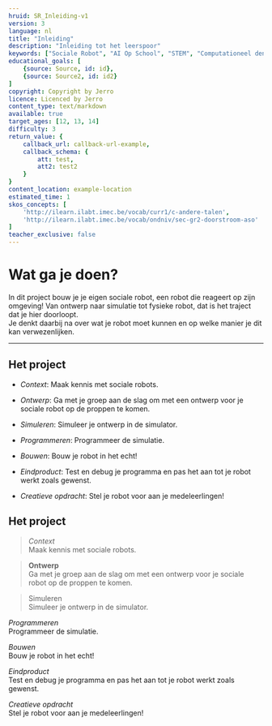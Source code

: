 ```yaml
---
hruid: SR_Inleiding-v1
version: 3
language: nl
title: "Inleiding"
description: "Inleiding tot het leerspoor"
keywords: ["Sociale Robot", "AI Op School", "STEM", "Computationeel denken", "Grafisch programmeren"]
educational_goals: [
    {source: Source, id: id}, 
    {source: Source2, id: id2}
]
copyright: Copyright by Jerro
licence: Licenced by Jerro
content_type: text/markdown
available: true
target_ages: [12, 13, 14]
difficulty: 3
return_value: {
    callback_url: callback-url-example,
    callback_schema: {
        att: test,
        att2: test2
    }
}
content_location: example-location
estimated_time: 1
skos_concepts: [
    'http://ilearn.ilabt.imec.be/vocab/curr1/c-andere-talen', 
    'http://ilearn.ilabt.imec.be/vocab/ondniv/sec-gr2-doorstroom-aso'
]
teacher_exclusive: false
---
```


# Wat ga je doen?

In dit project bouw je je eigen sociale robot, een robot die reageert op zijn omgeving! Van ontwerp naar simulatie tot fysieke robot, dat is het traject dat je hier doorloopt.  
Je denkt daarbij na over wat je robot moet kunnen en op welke manier je dit kan verwezenlijken.

***

## Het project
* *Context*: Maak kennis met sociale robots.

* *Ontwerp*: Ga met je groep aan de slag om met een ontwerp voor je sociale robot op de proppen te komen.
* *Simuleren*: Simuleer je ontwerp in de simulator.
* *Programmeren*: Programmeer de simulatie.
* *Bouwen*: Bouw je robot in het echt!
* *Eindproduct*: Test en debug je programma en pas het aan tot je robot werkt zoals gewenst.

* *Creatieve opdracht*: Stel je robot voor aan je medeleerlingen!

## Het project
> *Context*  
Maak kennis met sociale robots.

> **Ontwerp**  
Ga met je groep aan de slag om met een ontwerp voor je sociale robot op de proppen te komen.

> Simuleren  
Simuleer je ontwerp in de simulator.

*Programmeren*  
Programmeer de simulatie.

*Bouwen*  
Bouw je robot in het echt!

*Eindproduct*  
Test en debug je programma en pas het aan tot je robot werkt zoals gewenst.

*Creatieve opdracht*  
Stel je robot voor aan je medeleerlingen!
